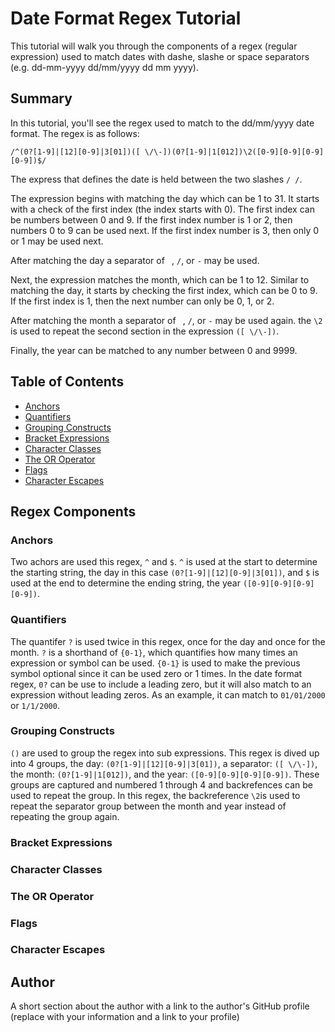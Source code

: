 # Date Format Regex Tutorial

This tutorial will walk you through the components of a regex (regular expression) used to match dates with dashe, slashe or space separators (e.g. dd-mm-yyyy dd/mm/yyyy dd mm yyyy).

## Summary

In this tutorial, you'll see the regex used to match to the dd/mm/yyyy date format. The regex is as follows:

`/^(0?[1-9]|[12][0-9]|3[01])([ \/\-])(0?[1-9]|1[012])\2([0-9][0-9][0-9][0-9])$/`

The express that defines the date is held between the two slashes `/ /`. 

The expression begins with matching the day which can be 1 to 31. It starts with a check of the first index (the index starts with 0). The first index can be numbers between 0 and 9. If the first index number is 1 or 2, then numbers 0 to 9 can be used next. If the first index number is 3, then only 0 or 1 may be used next. 

After matching the day a separator of ` `, `/`, or `-` may be used. 

Next, the expression matches the month, which can be 1 to 12. Similar to matching the day, it starts by checking the first index, which can be 0 to 9. If the first index is 1, then the next number can only be 0, 1, or 2. 

After matching the month a separator of ` `, `/`, or `-` may be used again. the `\2` is used to repeat the second section in the expression `([ \/\-])`.

Finally, the year can be matched to any number between 0 and 9999.

## Table of Contents

- [Anchors](#anchors)
- [Quantifiers](#quantifiers)
- [Grouping Constructs](#grouping-constructs)
- [Bracket Expressions](#bracket-expressions)
- [Character Classes](#character-classes)
- [The OR Operator](#the-or-operator)
- [Flags](#flags)
- [Character Escapes](#character-escapes)

## Regex Components

### Anchors

Two achors are used this regex, `^` and `$`. `^` is used at the start to determine the starting string, the day in this case `(0?[1-9]|[12][0-9]|3[01])`, and `$` is used at the end to determine the ending string, the year `([0-9][0-9][0-9][0-9])`.

### Quantifiers

The quantifer `?` is used twice in this regex, once for the day and once for the month. `?` is a shorthand of `{0-1}`, which quantifies how many times an expression or symbol can be used. `{0-1}` is used to make the previous symbol optional since it can be used zero or 1 times. In the date format regex, `0?` can be use to include a leading zero, but it will also match to an expression without leading zeros. As an example, it can match to `01/01/2000` or `1/1/2000`.

### Grouping Constructs

`()` are used to group the regex into sub expressions. This regex is dived up into 4 groups, the day: `(0?[1-9]|[12][0-9]|3[01])`, a separator: `([ \/\-])`, the month: `(0?[1-9]|1[012])`, and the year: `([0-9][0-9][0-9][0-9])`. These groups are captured and numbered 1 through 4 and backrefences can be used to repeat the group. In this regex, the backreference `\2`is used to repeat the separator group between the month and year instead of repeating the group again.

### Bracket Expressions

### Character Classes

### The OR Operator

### Flags

### Character Escapes

## Author

A short section about the author with a link to the author's GitHub profile (replace with your information and a link to your profile)
